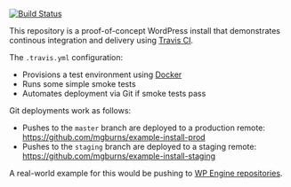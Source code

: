 
[![Build Status](https://travis-ci.org/mgburns/example-wp-install.svg?branch=staging)](https://travis-ci.org/mgburns/example-wp-install)

This repository is a proof-of-concept WordPress install that demonstrates continous integration and delivery using [Travis CI](https://travis-ci.org/).

The `.travis.yml` configuration:

- Provisions a test environment using [Docker](https://www.docker.com/)
- Runs some simple smoke tests
- Automates deployment via Git if smoke tests pass

Git deployments work as follows:

- Pushes to the `master` branch are deployed to a production remote: https://github.com/mgburns/example-install-prod
- Pushes to the `staging` branch are deployed to a staging remote: https://github.com/mgburns/example-install-staging

A real-world example for this would be pushing to [WP Engine repositories](http://wpengine.com/git/).

